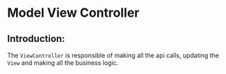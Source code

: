 # Model View Controller

## Introduction: 

The `ViewController` is responsible of making all the api calls, updating the `View` and making all the business logic.
